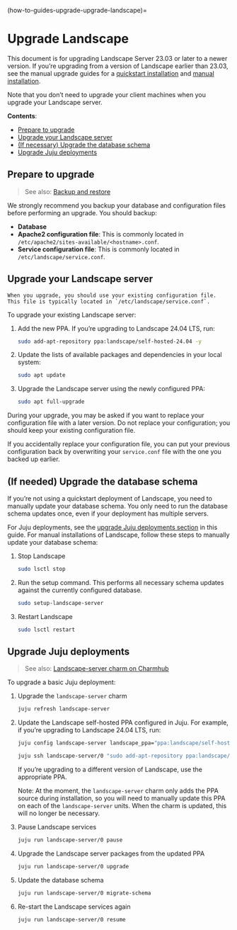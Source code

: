 (how-to-guides-upgrade-upgrade-landscape)=
# Upgrade Landscape

This document is for upgrading Landscape Server 23.03 or later to a newer version. If you’re upgrading from a version of Landscape earlier than 23.03, see the manual upgrade guides for a [quickstart installation](https://discourse.ubuntu.com/t/upgrade-a-landscape-19-10-quickstart-installation-to-landscape-23-03/34336) and [manual installation](https://discourse.ubuntu.com/t/upgrade-a-landscape-19-10-manual-installation-to-landscape-23-03/34335).

Note that you don’t need to upgrade your client machines when you upgrade your Landscape server.

**Contents**:
- [Prepare to upgrade](#heading--prepare-to-upgrade)
- [Upgrade your Landscape server](#heading--upgrade-your-landscape-server)
- [(If necessary) Upgrade the database schema](#heading--upgrade-the-database-schema)
- [Upgrade Juju deployments](#heading--upgrade-juju-deployments)


## Prepare to upgrade

> See also: [Backup and restore](/how-to-guides/backup-and-maintenance/backup-and-restore)

We strongly recommend you backup your database and configuration files before performing an upgrade. You should backup:

- **Database**
- **Apache2 configuration file**: This is commonly located in `/etc/apache2/sites-available/<hostname>.conf`.
- **Service configuration file**: This is commonly located in `/etc/landscape/service.conf`.

## Upgrade your Landscape server

```{note}
When you upgrade, you should use your existing configuration file. This file is typically located in `/etc/landscape/service.conf`.
```

To upgrade your existing Landscape server:

1. Add the new PPA. If you’re upgrading to Landscape 24.04 LTS, run:
    
    ```bash
    sudo add-apt-repository ppa:landscape/self-hosted-24.04 -y
    ```
    
2. Update the lists of available packages and dependencies in your local system:
    
    ```bash
    sudo apt update
    ```
    
3. Upgrade the Landscape server using the newly configured PPA:
    
    ```bash
    sudo apt full-upgrade
    ```

During your upgrade, you may be asked if you want to replace your configuration file with a later version. Do not replace your configuration; you should keep your existing configuration file. 

If you accidentally replace your configuration file, you can put your previous configuration back by overwriting your `service.conf` file with the one you backed up earlier.

## (If needed) Upgrade the database schema

If you’re not using a quickstart deployment of Landscape, you need to manually update your database schema. You only need to run the database schema updates once, even if your deployment has multiple servers.

For Juju deployments, see the [upgrade Juju deployments section](#heading--upgrade-juju-deployments) in this guide. For manual installations of Landscape, follow these steps to manually update your database schema:

1. Stop Landscape
    
    ```bash
    sudo lsctl stop
    ```
    
2. Run the setup command. This performs all necessary schema updates against the currently configured database.
    
    ```bash
    sudo setup-landscape-server
    ```
    
3. Restart Landscape
    
    ```bash
    sudo lsctl restart
    ```
    
## Upgrade Juju deployments

> See also: [Landscape-server charm on Charmhub](https://charmhub.io/landscape-server)

To upgrade a basic Juju deployment:

1. Upgrade the `landscape-server` charm
    
    ```bash
    juju refresh landscape-server
    ```
    
2. Update the Landscape self-hosted PPA configured in Juju. For example, if you’re upgrading to Landscape 24.04 LTS, run:
    
    ```bash
    juju config landscape-server landscape_ppa="ppa:landscape/self-hosted-24.04"
    
    juju ssh landscape-server/0 "sudo add-apt-repository ppa:landscape/self-hosted-24.04 -y"
    ```
    
    If you’re upgrading to a different version of Landscape, use the appropriate PPA.
    
    Note: At the moment, the `landscape-server` charm only adds the PPA source during installation, so you will need to manually update this PPA on each of the `landscape-server` units. When the charm is updated, this will no longer be necessary.
    
3. Pause Landscape services
    
    ```bash
    juju run landscape-server/0 pause
    ```
    
4. Upgrade the Landscape server packages from the updated PPA
    
    ```bash
    juju run landscape-server/0 upgrade
    ```
    
5. Update the database schema
    
    ```bash
    juju run landscape-server/0 migrate-schema
    ```
    
6. Re-start the Landscape services again
    
    ```bash
    juju run landscape-server/0 resume
    ```

